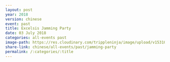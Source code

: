 ```yaml
---
layout: post
year: 2018
version: chinese
event: past
title: Excelsis Jamming Party
date: 03 July 2018
categories: all-events past
image-path: https://res.cloudinary.com/trippleninja/image/upload/v1531041363/LineDance/JammingParty18/JP34.jpg
share-link: chinese/all-events/past/jamming-party
permalink: /:categories/:title
---
```

